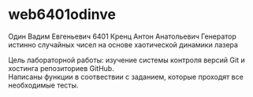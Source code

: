 # web6401odinve
 Один Вадим Евгеньевич
 6401
Кренц Антон Анатольевич 
Генератор истинно случайных чисел на основе хаотической динамики лазера


Цель лабораторной работы: изучение системы контроля версий Git и хостинга репозиториев GitHub.          
Написаны функции в соотвествии с заданием, которые проходят все необходимые тесты.